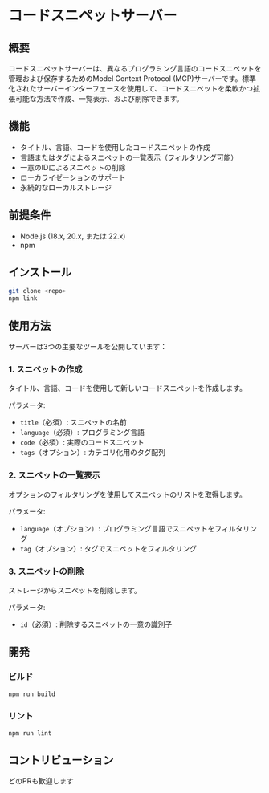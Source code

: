 # コードスニペットサーバー

## 概要

コードスニペットサーバーは、異なるプログラミング言語のコードスニペットを管理および保存するためのModel Context Protocol (MCP)サーバーです。標準化されたサーバーインターフェースを使用して、コードスニペットを柔軟かつ拡張可能な方法で作成、一覧表示、および削除できます。

## 機能

- タイトル、言語、コードを使用したコードスニペットの作成
- 言語またはタグによるスニペットの一覧表示（フィルタリング可能）
- 一意のIDによるスニペットの削除
- ローカライゼーションのサポート
- 永続的なローカルストレージ

## 前提条件

- Node.js (18.x, 20.x, または 22.x)
- npm

## インストール

```bash
git clone <repo>
npm link
```

## 使用方法

サーバーは3つの主要なツールを公開しています：

### 1. スニペットの作成

タイトル、言語、コードを使用して新しいコードスニペットを作成します。

パラメータ:
- `title`（必須）: スニペットの名前
- `language`（必須）: プログラミング言語
- `code`（必須）: 実際のコードスニペット
- `tags`（オプション）: カテゴリ化用のタグ配列

### 2. スニペットの一覧表示

オプションのフィルタリングを使用してスニペットのリストを取得します。

パラメータ:
- `language`（オプション）: プログラミング言語でスニペットをフィルタリング
- `tag`（オプション）: タグでスニペットをフィルタリング

### 3. スニペットの削除

ストレージからスニペットを削除します。

パラメータ:
- `id`（必須）: 削除するスニペットの一意の識別子

## 開発

### ビルド

```bash
npm run build
```

### リント

```bash
npm run lint
```

## コントリビューション

どのPRも歓迎します
